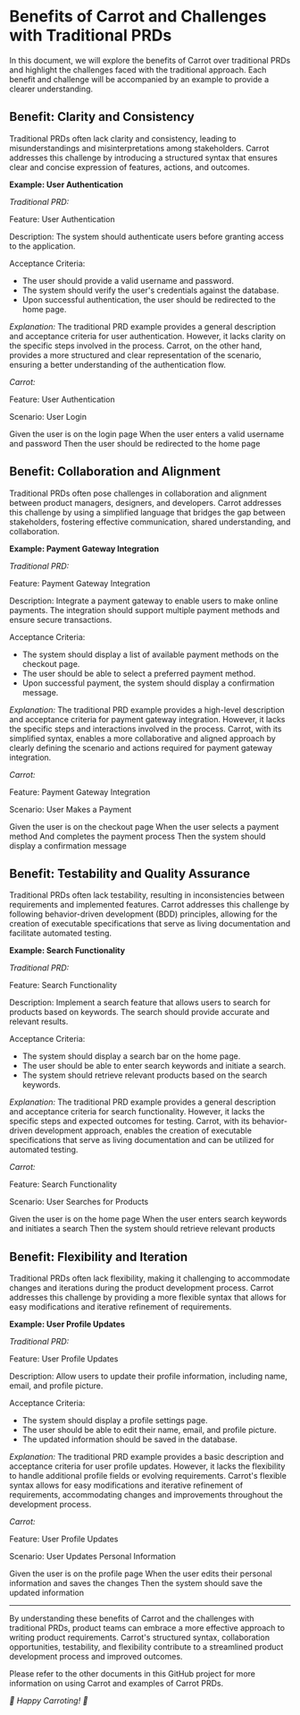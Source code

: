 # Benefits of Carrot and Challenges with Traditional PRDs

In this document, we will explore the benefits of Carrot over traditional PRDs and highlight the challenges faced with the traditional approach. Each benefit and challenge will be accompanied by an example to provide a clearer understanding.

## Benefit: Clarity and Consistency

Traditional PRDs often lack clarity and consistency, leading to misunderstandings and misinterpretations among stakeholders. Carrot addresses this challenge by introducing a structured syntax that ensures clear and concise expression of features, actions, and outcomes.

**Example: User Authentication**

*Traditional PRD:*

Feature: User Authentication

Description:
The system should authenticate users before granting access to the application.

Acceptance Criteria:
- The user should provide a valid username and password.
- The system should verify the user's credentials against the database.
- Upon successful authentication, the user should be redirected to the home page.

*Explanation:* The traditional PRD example provides a general description and acceptance criteria for user authentication. However, it lacks clarity on the specific steps involved in the process. Carrot, on the other hand, provides a more structured and clear representation of the scenario, ensuring a better understanding of the authentication flow.

*Carrot:*

Feature: User Authentication

Scenario: User Login

Given the user is on the login page
When the user enters a valid username and password
Then the user should be redirected to the home page

## Benefit: Collaboration and Alignment

Traditional PRDs often pose challenges in collaboration and alignment between product managers, designers, and developers. Carrot addresses this challenge by using a simplified language that bridges the gap between stakeholders, fostering effective communication, shared understanding, and collaboration.

**Example: Payment Gateway Integration**

*Traditional PRD:*

Feature: Payment Gateway Integration

Description:
Integrate a payment gateway to enable users to make online payments. The integration should support multiple payment methods and ensure secure transactions.

Acceptance Criteria:
- The system should display a list of available payment methods on the checkout page.
- The user should be able to select a preferred payment method.
- Upon successful payment, the system should display a confirmation message.

*Explanation:* The traditional PRD example provides a high-level description and acceptance criteria for payment gateway integration. However, it lacks the specific steps and interactions involved in the process. Carrot, with its simplified syntax, enables a more collaborative and aligned approach by clearly defining the scenario and actions required for payment gateway integration.

*Carrot:*

Feature: Payment Gateway Integration

Scenario: User Makes a Payment

Given the user is on the checkout page
When the user selects a payment method
And completes the payment process
Then the system should display a confirmation message

## Benefit: Testability and Quality Assurance

Traditional PRDs often lack testability, resulting in inconsistencies between requirements and implemented features. Carrot addresses this challenge by following behavior-driven development (BDD) principles, allowing for the creation of executable specifications that serve as living documentation and facilitate automated testing.

**Example: Search Functionality**

*Traditional PRD:*

Feature: Search Functionality

Description:
Implement a search feature that allows users to search for products based on keywords. The search should provide accurate and relevant results.

Acceptance Criteria:
- The system should display a search bar on the home page.
- The user should be able to enter search keywords and initiate a search.
- The system should retrieve relevant products based on the search keywords.

*Explanation:* The traditional PRD example provides a general description and acceptance criteria for search functionality. However, it lacks the specific steps and expected outcomes for testing. Carrot, with its behavior-driven development approach, enables the creation of executable specifications that serve as living documentation and can be utilized for automated testing.

*Carrot:*

Feature: Search Functionality

Scenario: User Searches for Products

Given the user is on the home page
When the user enters search keywords and initiates a search
Then the system should retrieve relevant products

## Benefit: Flexibility and Iteration

Traditional PRDs often lack flexibility, making it challenging to accommodate changes and iterations during the product development process. Carrot addresses this challenge by providing a more flexible syntax that allows for easy modifications and iterative refinement of requirements.

**Example: User Profile Updates**

*Traditional PRD:*

Feature: User Profile Updates

Description:
Allow users to update their profile information, including name, email, and profile picture.

Acceptance Criteria:
- The system should display a profile settings page.
- The user should be able to edit their name, email, and profile picture.
- The updated information should be saved in the database.

*Explanation:* The traditional PRD example provides a basic description and acceptance criteria for user profile updates. However, it lacks the flexibility to handle additional profile fields or evolving requirements. Carrot's flexible syntax allows for easy modifications and iterative refinement of requirements, accommodating changes and improvements throughout the development process.

*Carrot:*

Feature: User Profile Updates

Scenario: User Updates Personal Information

Given the user is on the profile page
When the user edits their personal information and saves the changes
Then the system should save the updated information

---

By understanding these benefits of Carrot and the challenges with traditional PRDs, product teams can embrace a more effective approach to writing product requirements. Carrot's structured syntax, collaboration opportunities, testability, and flexibility contribute to a streamlined product development process and improved outcomes.

Please refer to the other documents in this GitHub project for more information on using Carrot and examples of Carrot PRDs.

*🥕 Happy Carroting! 🥕*
